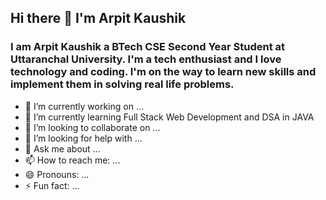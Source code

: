 <h2 class="heading">Hi there 👋 I'm Arpit Kaushik</h2>


### I am Arpit Kaushik a BTech CSE Second Year Student at Uttaranchal University. I'm a tech enthusiast and I love technology and coding. I'm on the way to learn new skills and implement them in solving real life problems.


- 🔭 I’m currently working on ...
- 🌱 I’m currently learning Full Stack Web Development and DSA in JAVA
- 👯 I’m looking to collaborate on ...
- 🤔 I’m looking for help with ...
- 💬 Ask me about ...
- 📫 How to reach me: ...
- 😄 Pronouns: ...
- ⚡ Fun fact: ...

